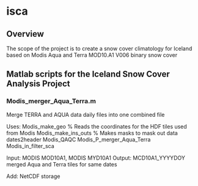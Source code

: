 # isca
## Overview
The scope of the project is to create a snow cover climatology for Iceland based on Modis Aqua and Terra MOD10.A1 V006 binary snow cover

## Matlab scripts for the Iceland Snow Cover Analysis Project
### Modis_merger_Aqua_Terra.m
Merge TERRA and AQUA data daily files into one combined file

Uses: 
Modis_make_geo          % Reads the coordinates for the HDF tiles used from Modis
Modis_make_ins_outs     % Makes masks to mask out data
dates2header
Modis_QAQC
Modis_P_merger_Aqua_Terra
Modis_in_filter_sca

Input: MODIS MOD10A1, MODIS MYD10A1
Output: MCD10A1_YYYYDOY merged Aqua and Terra tiles for same dates

Add: NetCDF storage

###